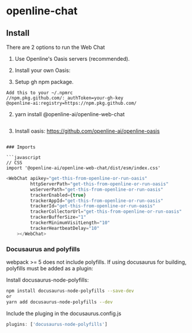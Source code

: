 # openline-chat

## Install
There are 2 options to run the Web Chat
1. Use Openline's Oasis servers (recommended).
2. Install your own Oasis:

1. Setup gh npm package.
```
Add this to your ~/.npmrc
//npm.pkg.github.com/:_authToken=your-gh-key
@openline-ai:registry=https://npm.pkg.github.com/
```

2. yarn install @openline-ai/openline-web-chat
```

```
3. Install oasis: 
https://github.com/openline-ai/openline-oasis
```

### Imports

```javascript
// CSS
import '@openline-ai/openline-web-chat/dist/esm/index.css'
```

```javascript
<WebChat apikey="get-this-from-openline-or-run-oasis" 
         httpServerPath="get-this-from-openline-or-run-oasis" 
         wsServerPath="get-this-from-openline-or-run-oasis" 
         trackerEnabled={true} 
         trackerAppId="get-this-from-openline-or-run-oasis" 
         trackerId="get-this-from-openline-or-run-oasis" 
         trackerCollectorUrl="get-this-from-openline-or-run-oasis" 
         trackerBufferSize="1" 
         trackerMinimumVisitLength="10" 
         trackerHeartbeatDelay="10"
    ></WebChat>
```

### Docusaurus and polyfills
webpack >= 5 does not include polyfills. 
If using docusaurus for building, polyfills must be added as a plugin:

Install docusaurus-node-polyfills:
```bash
npm install docusaurus-node-polyfills --save-dev
or
yarn add docusaurus-node-polyfills --dev
```

Include the pluging in the docusaurus.config.js
```javascript
plugins: ['docusaurus-node-polyfills']
```
